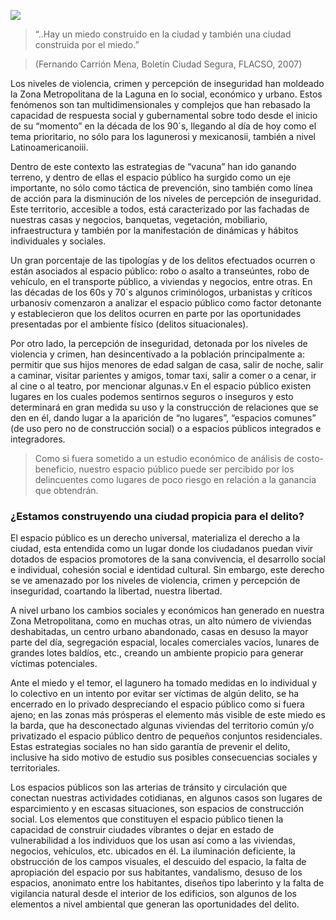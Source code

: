 
<span class="contenido-imagen-previa"><img class="img-responsive" src="prevencion-delito-espacio-publico/imagen.jpg"></span>

> “..Hay un miedo construido en la ciudad y también una ciudad construida por el miedo.”

> (Fernando Carrión Mena, Boletín Ciudad Segura, FLACSO, 2007)

Los niveles de violencia, crimen y percepción de inseguridad han moldeado la Zona Metropolitana de la Laguna en lo social, económico y urbano. Estos fenómenos son tan multidimensionales y complejos que han rebasado la capacidad de respuesta social y gubernamental sobre todo desde el inicio de  su “momento” en la década de los 90´s, llegando al día de hoy como el tema prioritario, no sólo para los lagunerosi y mexicanosii, también a nivel Latinoamericanoiii.

Dentro de este contexto las estrategias de “vacuna” han ido ganando terreno, y dentro de ellas el espacio público ha surgido como un eje importante, no sólo como táctica de prevención, sino también como línea de acción para la disminución de los niveles de percepción de inseguridad. Este territorio, accesible a todos, está caracterizado por las fachadas de nuestras casas y negocios, banquetas, vegetación, mobiliario, infraestructura y también por la manifestación de dinámicas y hábitos individuales y sociales.

Un gran porcentaje de las tipologías y de los delitos efectuados ocurren o están asociados al espacio público: robo o asalto a transeúntes, robo de vehículo, en el transporte público, a viviendas y negocios, entre otras. En las décadas de los 60s y 70´s algunos criminólogos, urbanistas y críticos urbanosiv comenzaron a analizar el espacio público como factor detonante y establecieron que los delitos ocurren en parte por las oportunidades presentadas por el ambiente físico (delitos situacionales).

Por otro lado, la percepción de inseguridad, detonada por los niveles de violencia y crimen, han desincentivado a la población principalmente a: permitir que sus hijos menores de edad salgan de casa, salir de noche, salir a caminar, visitar parientes y amigos, tomar taxi, salir a comer o a cenar, ir al cine o al teatro, por mencionar algunas.v En el espacio público existen lugares en los cuales podemos sentirnos seguros o inseguros y esto determinará en gran medida su uso y la construcción de relaciones que se den en él, dando lugar a la aparición de “no lugares”, “espacios comunes” (de uso pero no de construcción social)  o a espacios públicos integrados e integradores.

> Como si fuera sometido a un estudio económico de análisis de costo-beneficio, nuestro espacio público puede ser  percibido por los delincuentes como lugares de poco riesgo en relación a la ganancia que obtendrán.

### ¿Estamos construyendo una ciudad propicia para el delito?

El espacio público es un derecho universal, materializa el derecho a la ciudad, esta entendida como un lugar donde los ciudadanos puedan vivir dotados de espacios promotores de la sana convivencia, el desarrollo social e individual, cohesión social e identidad cultural. Sin embargo, este derecho se ve amenazado por los niveles de violencia, crimen y percepción de inseguridad, coartando la libertad, nuestra libertad.

A nivel urbano los cambios sociales y económicos han generado en nuestra Zona Metropolitana, como en muchas otras, un alto número de viviendas deshabitadas, un centro urbano abandonado, casas en desuso la mayor parte del día, segregación espacial, locales comerciales vacíos, lunares de grandes lotes baldíos, etc., creando un ambiente propicio para generar víctimas potenciales.

Ante el miedo y el temor, el lagunero ha tomado medidas en lo individual y lo colectivo en un intento por evitar ser víctimas de algún delito, se ha encerrado en lo privado despreciando el espacio público como si fuera ajeno; en las zonas más prósperas el elemento más visible de este miedo es la barda, que ha desconectado algunas viviendas del territorio común y/o privatizado el espacio público dentro de pequeños conjuntos residenciales. Estas estrategias sociales no han sido garantía de prevenir el delito, inclusive ha sido motivo de estudio sus posibles consecuencias sociales y territoriales.

Los espacios públicos son las arterias de tránsito y circulación que conectan nuestras actividades cotidianas, en algunos casos son lugares de esparcimiento y en escasas situaciones, son espacios de construcción social. Los elementos que constituyen el espacio público tienen la capacidad de construir ciudades vibrantes o dejar en estado de vulnerabilidad a los individuos que los usan así como a las viviendas, negocios, vehículos, etc. ubicados en él. La  iluminación deficiente, la obstrucción de los campos visuales, el descuido del espacio, la falta de apropiación del espacio por sus habitantes, vandalismo, desuso de los espacios, anonimato entre los habitantes, diseños tipo laberinto y la  falta de vigilancia natural desde el interior de los edificios, son algunos de los elementos a nivel ambiental que generan las oportunidades del delito.
